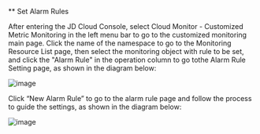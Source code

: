 ** Set Alarm Rules

After entering the JD Cloud Console, select Cloud Monitor - Customized Metric Monitoring in the left menu bar to go to the customized monitoring main page. Click the name of the namespace to go to the Monitoring Resource List page, then select the monitoring object with rule to be set, and click the "Alarm Rule" in the operation column to go tothe Alarm Rule Setting page, as shown in the diagram below:

![image](https://raw.githubusercontent.com/jdcloudcom/cn/edit/image/Cloud-Monitor/4.%E6%8A%A5%E8%AD%A6%E8%A7%84%E5%88%99%E9%A1%B5%E9%9D%A2.png)

Click “New Alarm Rule” to go to the alarm rule page and follow the process to guide the settings, as shown in the diagram below:

![image](https://raw.githubusercontent.com/jdcloudcom/cn/edit/image/Cloud-Monitor/5.%E8%AE%BE%E7%BD%AE%E6%8A%A5%E8%AD%A6%E8%A7%84%E5%88%99.png)
